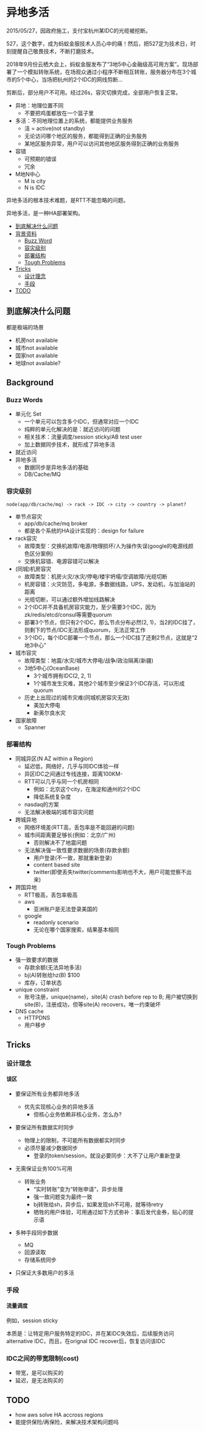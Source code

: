 # 异地多活

2015/05/27，因政府施工，支付宝杭州某IDC的光缆被挖断。

527，这个数字，成为蚂蚁金服技术人员心中的痛！然后，把527定为技术日，时刻提醒自己敬畏技术，不断打磨技术。

2018年9月份云栖大会上，蚂蚁金服发布了“3地5中心金融级高可用方案”。现场部署了一个模拟转账系统，在场观众通过小程序不断相互转账，服务器分布在3个城市的5个中心，当场把杭州的2个IDC的网线剪断...

剪断后，部分用户不可用。经过26s，容灾切换完成，全部用户恢复正常。

- 异地：地理位置不同
   - 不要把鸡蛋都放在一个篮子里
- 多活：不同地理位置上的系统，都能提供业务服务
   - 活 = active(not standby)
   - 无论访问哪个地区的服务，都能得到正确的业务服务
   - 某地区服务异常，用户可以访问其他地区服务得到正确的业务服务
- 容错
   - 可预期的错误
   - 冗余
- M地N中心
   - M is city
   - N is IDC

异地多活的根本技术难题，是RTT不能忽略的问题。

异地多活，是一种HA部署架构。

- [到底解决什么问题](#到底解决什么问题)
- [背景资料](#background)
   - [Buzz Word](#buzz-words)
   - [容灾级别](#容灾级别)
   - [部署结构](#部署结构)
   - [Tough Problems](#touch-problems)
- [Tricks](#tricks)
   - [设计理念](#设计理念)
   - [手段](#手段)
- [TODO](#todo)

## 到底解决什么问题

都是极端的场景
- 机房not available
- 城市not available
- 国家not available
- 地球not available?

## Background

### Buzz Words

- 单元化 Set
   - 一个单元可以包含多个IDC，但通常对应一个IDC
   - 纯粹的单元化解决的是：就近访问的问题
   - 相关技术：流量调度/session sticky/AB test user
   - 加上数据同步技术，就形成了异地多活
- 就近访问
- 异地多活
   - 数据同步是异地多活的基础
   - DB/Cache/MQ

### 容灾级别

```
node(app/db/cache/mq) -> rack -> IDC -> city -> country -> planet?
```

- 单节点容灾
   - app/db/cache/mq broker
   - 都是各个系统的HA设计实现的：design for failure
- rack容灾
   - 故障类型：交换机故障/电源/物理损坏/人为操作失误(google的电源线颜色区分案例)
   - 交换机容错、电源容错可以解决
- (同城)机房容灾
   - 故障类型：机房火灾/水灾/停电/楼宇坍塌/空调故障/光缆切断
   - 机房容错：火灾防范，多电源，多数据线路，UPS，发动机，与加油站的距离
   - 光缆切断，可以通过额外增加线路解决
   - 2个IDC并不具备机房容灾能力，至少需要3个IDC，因为zk/redis/etcd/consul等需要quorum
   - 部署3个节点，但只有2个IDC，那么节点分布必然(2, 1)，当2的IDC挂了，则剩下的节点/IDC无法形成quorum，无法正常工作
   - 3个IDC，每个IDC部署一个节点，那么一个IDC挂了还剩2节点，这就是“2地3中心”
- 城市容灾
   - 故障类型：地震/水灾/城市大停电/战争/政治隔离(新疆)
   - 3地5中心(OceanBase)
      - 3个城市拥有IDC(2, 2, 1)
      - 1个城市发生灾难，其他2个城市至少保证3个IDC存活，可以形成quorum
   - 历史上出现过的城市灾难(同城机房容灾无效)
      - 美加大停电
      - 新奥尔良水灾
- 国家故障
   - Spanner

### 部署结构

- 同城异区(N AZ within a Region)
   - 延迟低，网络好，几乎与同IDC体验一样
   - 异区IDC之间通过专线连接，距离100KM-
   - RTT可以几乎与同一个机房相同
      - 例如：北京这个city，在海淀和通州的2个IDC
      - 降低系统复杂度
   - nasdaq的方案
   - 无法解决极端的城市容灾问题
- 跨城异地
   - 网络环境差(RTT高，丢包率是不能回避的问题)
   - 城市间距离要足够长(例如：北京/广州)
      - 否则解决不了地震问题
   - 无法解决强一致性要求数据的场景(存款余额)
      - 用户登录(不一致，那就重新登录)
      - content based site
      - twitter(即使丢失twitter/comments影响也不大，用户可能觉察不出来)
- 跨国异地
   - RTT极高，丢包率极高
   - aws
      - 亚洲账户是无法登录美国的
   - google
      - readonly scenario
      - 无论在哪个国家搜索，结果基本相同

### Tough Problems

- 强一致要求的数据
   - 存款余额(无法异地多活)
   - bj(A)转账给hz(B) $100
   - 库存，订单状态
- unique constraint
   - 账号注册，unique(name)，site(A) crash before rep to B; 用户被切换到site(B)，注册成功，但等site(A) recovers，唯一约束破坏
- DNS cache
   - HTTPDNS
   - 用户移步
   
## Tricks

### 设计理念

#### 误区

- 要保证所有业务都异地多活
   - 优先实现核心业务的异地多活
      - 但核心业务依赖非核心业务，怎么办?
- 要保证所有数据实时同步
   - 物理上的限制，不可能所有数据都实时同步
   - 必须尽量减少数据同步
      - 登录的token/session，就没必要同步：大不了让用户重新登录

- 无需保证业务100%可用
   - 转账业务
      - “实时转账”变为“转账申请”，异步处理
      - 强一致问题变为最终一致
      - bj转账给sh，异步后，如果发现sh不可用，就等待retry
      - 牺牲的用户体验，可用通过如下方式弥补：事后发代金券，贴心的提示语
- 多种手段同步数据
   - MQ
   - 回源读取
   - 存储系统同步
- 只保证大多数用户的多活

### 手段

#### 流量调度

例如，session sticky

本质是：让特定用户服务特定的IDC，并在某IDC失效后，后续服务访问alternative IDC，而且，在orignal IDC recover后，恢复访问该IDC


### IDC之间的带宽限制(cost)

- 带宽，是可以购买的
- 延迟，是无法购买的

## TODO

- how aws solve HA accross regions
- 能提供保险/再保险，来解决技术架构问题吗

